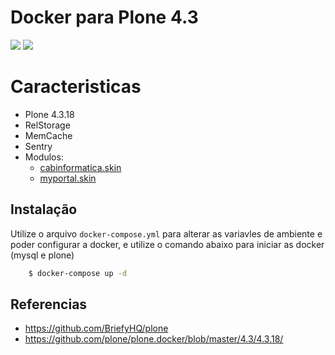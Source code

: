 # Docker para Plone 4.3

[![](https://images.microbadger.com/badges/image/cesarbruschetta/plone.svg)](https://microbadger.com/images/cesarbruschetta/plone "Get your own image badge on microbadger.com")
[![](https://images.microbadger.com/badges/version/cesarbruschetta/plone.svg)](https://microbadger.com/images/cesarbruschetta/plone "Get your own version badge on microbadger.com")

# Caracteristicas

- Plone 4.3.18
- RelStorage
- MemCache
- Sentry
- Modulos:
    - [cabinformatica.skin](https://github.com/cesarbruschetta/cabinformatica.skin/)
    - [myportal.skin](https://github.com/cesarbruschetta/myportal.skin/)

## Instalação

Utilize o arquivo `docker-compose.yml` para alterar as variavles de ambiente e poder configurar a docker, e utilize o comando abaixo para iniciar as docker (mysql e plone)

```bash
    $ docker-compose up -d
```

## Referencias
- https://github.com/BriefyHQ/plone
- https://github.com/plone/plone.docker/blob/master/4.3/4.3.18/
